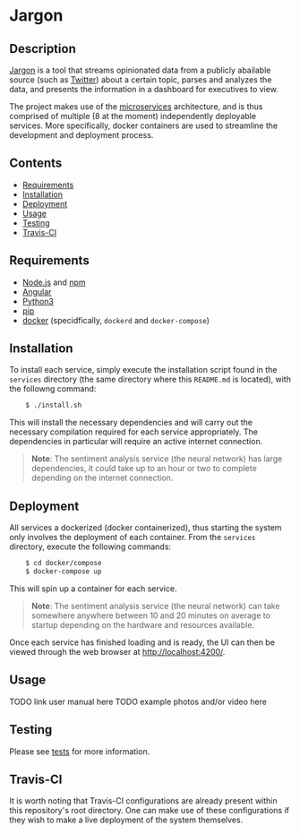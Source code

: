 # Jargon
## Description
[Jargon](..) is a tool that streams opinionated data from a publicly abailable source
(such as [Twitter](https://twitter.com/)) about a certain topic, parses and analyzes 
the data, and presents the information in a dashboard for executives to view.

The project makes use of the [microservices](https://microservices.io/) architecture, 
and is thus comprised of multiple (8 at the moment) independently deployable services.
More specifically, docker containers are used to streamline the development and deployment 
process.

## Contents
* [Requirements](#requirements)
* [Installation](#installation)
* [Deployment](#deployment)
* [Usage](#usage)
* [Testing](#testing)
* [Travis-CI](#travis-ci)

## Requirements
* [Node.js](https://nodejs.org/en/) and [npm](https://www.npmjs.com/)
* [Angular](https://angular.io/)
* [Python3](https://www.python.org/)
* [pip](https://pypi.org/project/pip/)
* [docker](https://www.docker.com/) (specidfically, `dockerd` and `docker-compose`)

## Installation
To install each service, simply execute the installation script found in the
`services` directory (the same directory where this `README.md` is located), with the
followng command:

```bash
    $ ./install.sh
```

This will install the necessary dependencies and will carry out the necessary 
compilation required for each service appropriately. The dependencies in particular
will require an active internet connection.

> __Note__: The sentiment analysis service (the neural network) has large
> dependencies, it could take up to an hour or two to complete depending on
> the internet connection.

## Deployment
All services a dockerized (docker containerized), thus starting the system
only involves the deployment of each container. From the `services` directory,
execute the following commands:

```bash
    $ cd docker/compose
    $ docker-compose up
```

This will spin up a container for each service. 

> __Note__: The sentiment analysis service (the neural network) can take
> somewhere anywhere between 10 and 20 minutes on average to startup 
> depending on the hardware and resources available.

Once each service has finished loading and is ready, the UI can 
then be viewed through the web browser at <http://localhost:4200/>.

## Usage
TODO link user manual here
TODO example photos and/or video here

## Testing
Please see [tests](../tests) for more information.

## Travis-CI
It is worth noting that Travis-CI configurations are already present within this
repository's root directory. One can make use of these configurations if they 
wish to make a live deployment of the system themselves.

